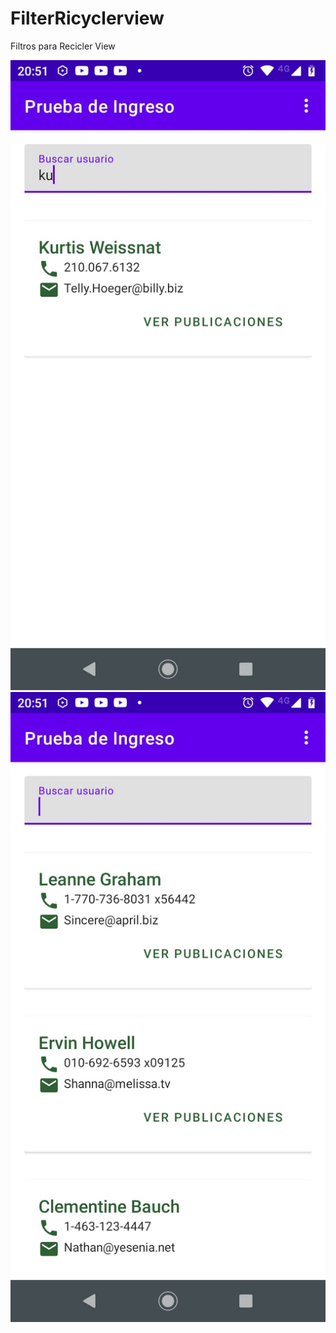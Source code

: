 # FilterRicyclerview

Filtros para Recicler View


![userrolemembership1](https://github.com/choquidownn25/FilterRicyclerview/blob/main/filter.jpeg)
![userrolemembership1](https://github.com/choquidownn25/FilterRicyclerview/blob/main/filter2.jpeg)

